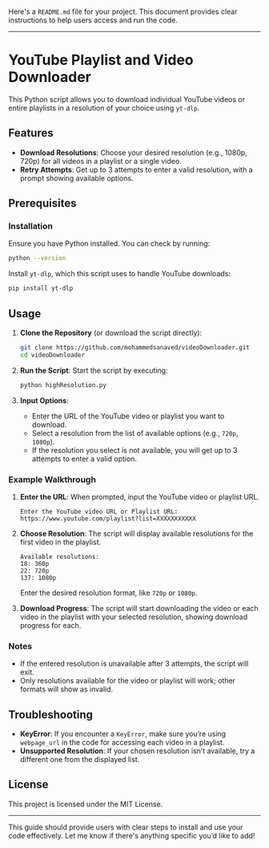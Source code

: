 Here's a `README.md` file for your project. This document provides clear instructions to help users access and run the code.

---

# YouTube Playlist and Video Downloader

This Python script allows you to download individual YouTube videos or entire playlists in a resolution of your choice using `yt-dlp`.

## Features

- **Download Resolutions**: Choose your desired resolution (e.g., 1080p, 720p) for all videos in a playlist or a single video.
- **Retry Attempts**: Get up to 3 attempts to enter a valid resolution, with a prompt showing available options.

## Prerequisites

### Installation

Ensure you have Python installed. You can check by running:

```bash
python --version
```

Install `yt-dlp`, which this script uses to handle YouTube downloads:

```bash
pip install yt-dlp
```

## Usage

1. **Clone the Repository** (or download the script directly):

   ```bash
   git clone https://github.com/mohammedsanaved/videoDownloader.git
   cd videoDownloader
   ```

2. **Run the Script**:
   Start the script by executing:

   ```bash
   python highResolution.py
   ```

3. **Input Options**:
   - Enter the URL of the YouTube video or playlist you want to download.
   - Select a resolution from the list of available options (e.g., `720p`, `1080p`).
   - If the resolution you select is not available, you will get up to 3 attempts to enter a valid option.

### Example Walkthrough

1. **Enter the URL**: When prompted, input the YouTube video or playlist URL.

   ```
   Enter the YouTube video URL or Playlist URL: https://www.youtube.com/playlist?list=XXXXXXXXXXX
   ```

2. **Choose Resolution**: The script will display available resolutions for the first video in the playlist.

   ```
   Available resolutions:
   18: 360p
   22: 720p
   137: 1080p
   ```

   Enter the desired resolution format, like `720p` or `1080p`.

3. **Download Progress**: The script will start downloading the video or each video in the playlist with your selected resolution, showing download progress for each.

### Notes

- If the entered resolution is unavailable after 3 attempts, the script will exit.
- Only resolutions available for the video or playlist will work; other formats will show as invalid.

## Troubleshooting

- **KeyError**: If you encounter a `KeyError`, make sure you’re using `webpage_url` in the code for accessing each video in a playlist.
- **Unsupported Resolution**: If your chosen resolution isn’t available, try a different one from the displayed list.

## License

This project is licensed under the MIT License.

---

This guide should provide users with clear steps to install and use your code effectively. Let me know if there's anything specific you’d like to add!
